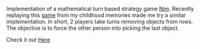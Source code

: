 Implementation of a mathematical turn based strategy game [Nim](https://en.wikipedia.org/wiki/Nim).
Recently replaying this [game](www.transience.com.au/pearl3.html) from my childhood memories made me try a similar implementation.
In short, 2 players take turns removing objects from rows. The objective is to force the other person into picking the last object.

Check it out [Here](https://supbads.github.io/WebNim/)
